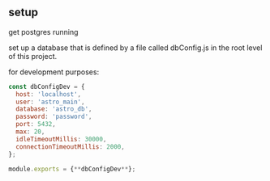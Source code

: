 ## setup

get postgres running

set up a database that is defined by a file called dbConfig.js in the root level of this project.

for development purposes:

```js
const dbConfigDev = {
  host: 'localhost',
  user: 'astro_main',
  database: 'astro_db',
  password: 'password',
  port: 5432,
  max: 20,
  idleTimeoutMillis: 30000,
  connectionTimeoutMillis: 2000,
};

module.exports = {**dbConfigDev**};
```
